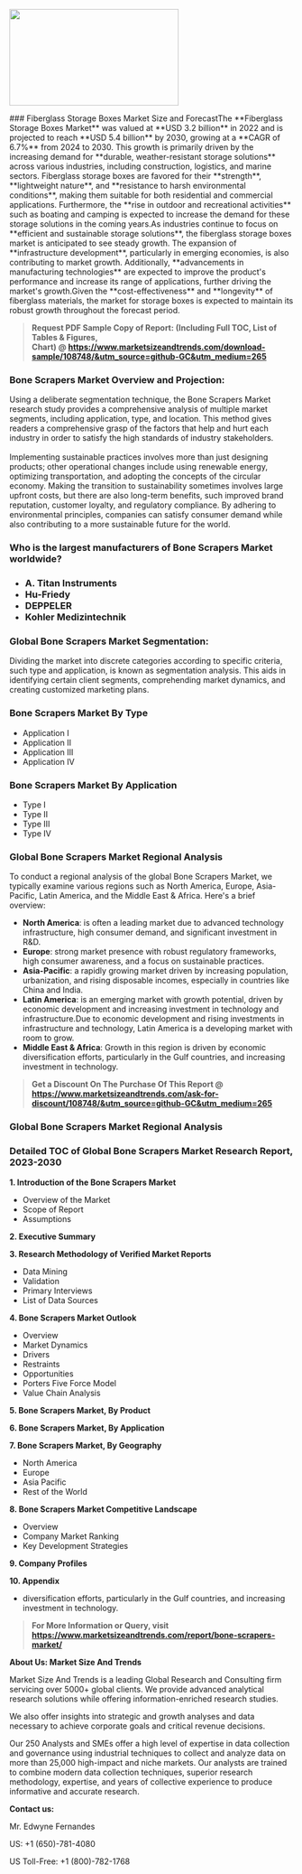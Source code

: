 <p><img class="alignnone size-medium wp-image-20088" src="https://ffe5etoiles.com/wp-content/uploads/2024/12/MST1-300x171.png" alt="" width="300" height="171" /></p>### Fiberglass Storage Boxes Market Size and ForecastThe **Fiberglass Storage Boxes Market** was valued at **USD 3.2 billion** in 2022 and is projected to reach **USD 5.4 billion** by 2030, growing at a **CAGR of 6.7%** from 2024 to 2030. This growth is primarily driven by the increasing demand for **durable, weather-resistant storage solutions** across various industries, including construction, logistics, and marine sectors. Fiberglass storage boxes are favored for their **strength**, **lightweight nature**, and **resistance to harsh environmental conditions**, making them suitable for both residential and commercial applications. Furthermore, the **rise in outdoor and recreational activities** such as boating and camping is expected to increase the demand for these storage solutions in the coming years.As industries continue to focus on **efficient and sustainable storage solutions**, the fiberglass storage boxes market is anticipated to see steady growth. The expansion of **infrastructure development**, particularly in emerging economies, is also contributing to market growth. Additionally, **advancements in manufacturing technologies** are expected to improve the product's performance and increase its range of applications, further driving the market's growth.Given the **cost-effectiveness** and **longevity** of fiberglass materials, the market for storage boxes is expected to maintain its robust growth throughout the forecast period.</p><blockquote id="" class=""><strong>Request PDF Sample Copy of Report: (Including Full TOC, List of Tables &amp; Figures, Chart)&nbsp;@&nbsp;<strong><a href="https://www.marketsizeandtrends.com/download-sample/108748/&utm_source=github-GC&utm_medium=265" target="_blank">https://www.marketsizeandtrends.com/download-sample/108748/&utm_source=github-GC&utm_medium=265</a></strong></strong></blockquote><h3 id="" class="">Bone Scrapers Market&nbsp;Overview and Projection:</h3><p id="" class="">Using a deliberate segmentation technique, the Bone Scrapers Market research study provides a comprehensive analysis of multiple market segments, including application, type, and location. This method gives readers a comprehensive grasp of the factors that help and hurt each industry in order to satisfy the high standards of industry stakeholders. <br /> <br />Implementing sustainable practices involves more than just designing products; other operational changes include using renewable energy, optimizing transportation, and adopting the concepts of the circular economy. Making the transition to sustainability sometimes involves large upfront costs, but there are also long-term benefits, such improved brand reputation, customer loyalty, and regulatory compliance. By adhering to environmental principles, companies can satisfy consumer demand while also contributing to a more sustainable future for the world.</p><h3 id="" class="">Who is the largest manufacturers of&nbsp;Bone Scrapers Market worldwide?</h3><h3 class=""><p><ul><li>A. Titan Instruments </li><li> Hu-Friedy </li><li> DEPPELER </li><li> Kohler Medizintechnik</li></ul></p></h3><h3 id="" class="">Global&nbsp;Bone Scrapers Market Segmentation:</h3><p id="" class="">Dividing the market into discrete categories according to specific criteria, such type and application, is known as segmentation analysis. This aids in identifying certain client segments, comprehending market dynamics, and creating customized marketing plans.</p><h3 id="" class="">Bone Scrapers Market&nbsp;By Type</h3><p><p><ul><li>Application I</li><li> Application II</li><li> Application III</li><li> Application IV</p></li></ul></p></p><h3 id="" class="">Bone Scrapers Market&nbsp;By Application</h3><p class=""><p><ul><li>Type I</li><li> Type II</li><li> Type III</li><li> Type IV</li></ul></p></p><h3 id="" class="">Global Bone Scrapers Market Regional Analysis</h3><p id="" class="">To conduct a regional analysis of the global Bone Scrapers Market, we typically examine various regions such as North America, Europe, Asia-Pacific, Latin America, and the Middle East &amp; Africa. Here's a brief overview:</p><ul><li><strong>North America</strong>: is often a leading market due to advanced technology infrastructure, high consumer demand, and significant investment in R&amp;D.</li><li><strong>Europe</strong>: strong market presence with robust regulatory frameworks, high consumer awareness, and a focus on sustainable practices.</li><li><strong>Asia-Pacific</strong>: a rapidly growing market driven by increasing population, urbanization, and rising disposable incomes, especially in countries like China and India.</li><li><strong>Latin America</strong>: is an emerging market with growth potential, driven by economic development and increasing investment in technology and infrastructure.Due to economic development and rising investments in infrastructure and technology, Latin America is a developing market with room to grow.</li><li><strong>Middle East &amp; Africa</strong>: Growth in this region is driven by economic diversification efforts, particularly in the Gulf countries, and increasing investment in technology.</li></ul><blockquote id="" class=""><strong>Get a Discount On The Purchase Of This Report @ <strong><a href="https://www.marketsizeandtrends.com/ask-for-discount/108748/&utm_source=github-GC&utm_medium=265" target="_blank">https://www.marketsizeandtrends.com/ask-for-discount/108748/&utm_source=github-GC&utm_medium=265</a></strong></strong></blockquote><h3 id="" class="">Global Bone Scrapers Market Regional Analysis</h3><h3 id="" class="">Detailed TOC of Global Bone Scrapers Market Research Report, 2023-2030</h3><p id="" class=""><strong>1. Introduction of the Bone Scrapers Market</strong></p><ul><li>Overview of the Market</li><li>Scope of Report</li><li>Assumptions</li></ul><p id="" class=""><strong>2. Executive Summary</strong></p><p id="" class=""><strong>3. Research Methodology of Verified Market Reports</strong></p><ul><li>Data Mining</li><li>Validation</li><li>Primary Interviews</li><li>List of Data Sources</li></ul><p id="" class=""><strong>4. Bone Scrapers Market Outlook</strong></p><ul><li>Overview</li><li>Market Dynamics</li><li>Drivers</li><li>Restraints</li><li>Opportunities</li><li>Porters Five Force Model</li><li>Value Chain Analysis</li></ul><p id="" class=""><strong>5. Bone Scrapers Market, By Product</strong></p><p id="" class=""><strong>6. Bone Scrapers Market, By Application</strong></p><p id="" class=""><strong>7. Bone Scrapers Market, By Geography</strong></p><ul><li>North America</li><li>Europe</li><li>Asia Pacific</li><li>Rest of the World</li></ul><p id="" class=""><strong>8. Bone Scrapers Market Competitive Landscape</strong></p><ul><li>Overview</li><li>Company Market Ranking</li><li>Key Development Strategies</li></ul><p id="" class=""><strong>9. Company Profiles</strong></p><p id="" class=""><strong>10. Appendix</strong></p><ul><li>diversification efforts, particularly in the Gulf countries, and increasing investment in technology.</li></ul><blockquote id="" class=""><strong>For More Information or Query, visit <strong><strong><a href="https://www.marketsizeandtrends.com/report/bone-scrapers-market/" target="_blank">https://www.marketsizeandtrends.com/report/bone-scrapers-market/</a></strong></strong></strong></blockquote><p id="" class=""><strong>About Us: Market Size And Trends</strong></p><p id="" class="">Market Size And Trends is a leading Global Research and Consulting firm servicing over 5000+ global clients. We provide advanced analytical research solutions while offering information-enriched research studies.</p><p id="" class="">We also offer insights into strategic and growth analyses and data necessary to achieve corporate goals and critical revenue decisions.</p><p id="" class="">Our 250 Analysts and SMEs offer a high level of expertise in data collection and governance using industrial techniques to collect and analyze data on more than 25,000 high-impact and niche markets. Our analysts are trained to combine modern data collection techniques, superior research methodology, expertise, and years of collective experience to produce informative and accurate research.</p><p id="" class=""><strong>Contact us:</strong></p><p id="" class="">Mr. Edwyne Fernandes</p><p id="" class="">US: +1 (650)-781-4080</p><p id="" class="">US Toll-Free: +1 (800)-782-1768</p>
